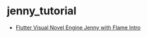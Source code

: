 # jenny_tutorial

* [Flutter Visual Novel Engine Jenny with Flame Intro](https://youtube.com/watch?v=y0IzZrbkJ6c&si=EnSIkaIECMiOmarE)
